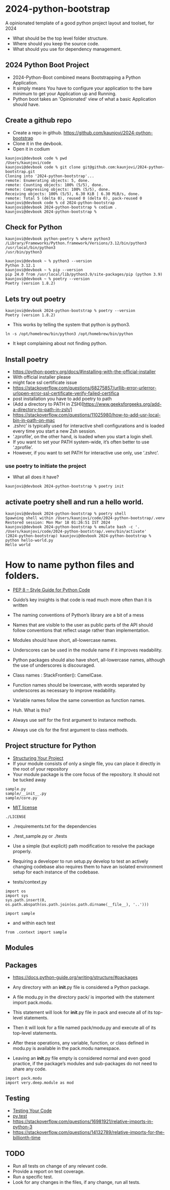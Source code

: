 # 2024-python-bootstrap
A opinionated template of a good python project layout and toolset, for 2024

- What should be the top level folder structure. 
- Where should you keep the source code. 
- What should you use for dependency management. 


## 2024 Python Boot Project 

- 2024-Python-Boot combined means Bootstrapping a Python Application. 
- It simply means You have to configure your application to the bare minimum to get your Application up and Running. 
- Python boot takes an 'Opinionated' view of what a basic Application should have.


## Create a github repo 

- Create a repo in github. https://github.com/kaunjovi/2024-python-bootstrap
- Clone it in the devbook. 
- Open it in codium

```
kaunjovi@devbook code % pwd 
/Users/kaunjovi/code
kaunjovi@devbook code % git clone git@github.com:kaunjovi/2024-python-bootstrap.git
Cloning into '2024-python-bootstrap'...
remote: Enumerating objects: 5, done.
remote: Counting objects: 100% (5/5), done.
remote: Compressing objects: 100% (5/5), done.
Receiving objects: 100% (5/5), 6.30 KiB | 6.30 MiB/s, done.
remote: Total 5 (delta 0), reused 0 (delta 0), pack-reused 0
kaunjovi@devbook code % cd 2024-python-bootstrap 
kaunjovi@devbook 2024-python-bootstrap % codium .
kaunjovi@devbook 2024-python-bootstrap % 
```

## Check for Python 

```
kaunjovi@devbook python-poetry % where python3
/Library/Frameworks/Python.framework/Versions/3.12/bin/python3
/usr/local/bin/python3
/usr/bin/python3
```

```
kaunjovi@devbook ~ % python3 --version 
Python 3.12.1
kaunjovi@devbook ~ % pip --version 
pip 24.0 from /usr/local/lib/python3.9/site-packages/pip (python 3.9)
kaunjovi@devbook ~ % poetry --version 
Poetry (version 1.8.2)
``` 



## Lets try out poetry 

```
kaunjovi@devbook 2024-python-bootstrap % poetry --version 
Poetry (version 1.8.2)
```

- This works by telling the system that python is python3.  
```
ln -s /opt/homebrew/bin/python3 /opt/homebrew/bin/python
```


- It kept complaining about not finding python. 


## Install poetry

- https://python-poetry.org/docs/#installing-with-the-official-installer
- With official installer please 
- might face ssl certificate issue 
- https://stackoverflow.com/questions/68275857/urllib-error-urlerror-urlopen-error-ssl-certificate-verify-failed-certifica
- post installation you have to add poetry to path 
- (Add a directory to PATH in ZSH)[https://www.geeksforgeeks.org/add-a-directory-to-path-in-zsh/]
- https://stackoverflow.com/questions/11025980/how-to-add-usr-local-bin-in-path-on-mac
- .zshrc’ is typically used for interactive shell configurations and is loaded every time you start a new Zsh session. 
- ‘.zprofile’, on the other hand, is loaded when you start a login shell. 
- If you want to set your PATH system-wide, it’s often better to use ‘.zprofile’. 
- However, if you want to set PATH for interactive use only, use ‘.zshrc’.




### use poetry to initiate the project

- What all does it have? 

```
kaunjovi@devbook 2024-python-bootstrap % poetry init
```

## activate poetry shell and run a hello world. 

```
kaunjovi@devbook 2024-python-bootstrap % poetry shell
Spawning shell within /Users/kaunjovi/code/2024-python-bootstrap/.venv
Restored session: Mon Mar 18 01:26:51 IST 2024
kaunjovi@devbook 2024-python-bootstrap % emulate bash -c '. /Users/kaunjovi/code/2024-python-bootstrap/.venv/bin/activate'
(2024-python-bootstrap) kaunjovi@devbook 2024-python-bootstrap % python hello-world.py
Hello world
```


# How to name python files and folders. 

- [PEP 8 – Style Guide for Python Code](https://peps.python.org/pep-0008/)
- Guido’s key insights is that code is read much more often than it is written
- The naming conventions of Python’s library are a bit of a mess
- Names that are visible to the user as public parts of the API should follow conventions that reflect usage rather than implementation.
- Modules should have short, all-lowercase names. 
- Underscores can be used in the module name if it improves readability. 
- Python packages should also have short, all-lowercase names, although the use of underscores is discouraged.

- Class names : StackFrontier(): CamelCase. 
- Function names should be lowercase, with words separated by underscores as necessary to improve readability.
- Variable names follow the same convention as function names.

- Huh. What is this? 
- Always use self for the first argument to instance methods.
- Always use cls for the first argument to class methods.

## Project structure for Python 

- [Structuring Your Project](https://docs.python-guide.org/writing/structure/)
- If your module consists of only a single file, you can place it directly in the root of your repository
- Your module package is the core focus of the repository. It should not be tucked away 

```
sample.py
sample/__init__.py
sample/core.py
```

- [MIT license](https://choosealicense.com/licenses/mit/)

```
./LICENSE
```

- ./requirements.txt for the dependencies 

- ./test_sample.py or ./tests
- Use a simple (but explicit) path modification to resolve the package properly.
- Requiring a developer to run setup.py develop to test an actively changing codebase also requires them to have an isolated environment setup for each instance of the codebase.

- tests/context.py

```
import os
import sys
sys.path.insert(0, os.path.abspath(os.path.join(os.path.dirname(__file__), '..')))

import sample
```

- and within each test 

```
from .context import sample
```

## Modules

## Packages

- https://docs.python-guide.org/writing/structure/#packages

- Any directory with an __init__.py file is considered a Python package.
- A file modu.py in the directory pack/ is imported with the statement import pack.modu.
- This statement will look for __init__.py file in pack and execute all of its top-level statements. 
- Then it will look for a file named pack/modu.py and execute all of its top-level statements. 
- After these operations, any variable, function, or class defined in modu.py is available in the pack.modu namespace.
- Leaving an __init__.py file empty is considered normal and even good practice, if the package’s modules and sub-packages do not need to share any code.

```
import pack.modu
import very.deep.module as mod 
```

## Testing 

- [Testing Your Code](https://docs.python-guide.org/writing/tests/)
- [py.test](https://docs.python-guide.org/writing/tests/#py-test)
- https://stackoverflow.com/questions/16981921/relative-imports-in-python-3
- https://stackoverflow.com/questions/14132789/relative-imports-for-the-billionth-time

## TODO

- Run all tests on change of any relevant code. 
- Provide a report on test coverage. 
- Run a specific test. 
- Look for any changes in the files, if any change, run all tests. 
